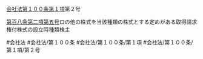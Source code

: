 [会社法第１００条第１項](会社法＿＿＿＿第１００条第１項)第２号

[第百八条第二項第五号](会社法＿＿＿＿第１０８条第２項第５号)ロの他の株式を当該種類の株式とする定めがある取得請求権付株式の設立時種類株主


#会社法
#会社法/第１００条
#会社法/第１００条/第１項
#会社法/第１００条/第１項/第２号
